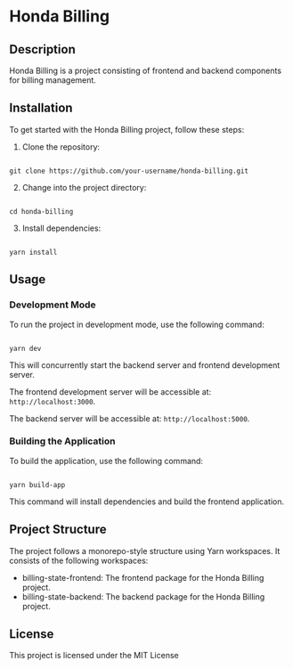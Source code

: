# Honda Billing

## Description

Honda Billing is a project consisting of frontend and backend components for billing management.

## Installation

To get started with the Honda Billing project, follow these steps:

1. Clone the repository:

```

git clone https://github.com/your-username/honda-billing.git

```

2. Change into the project directory:

```

cd honda-billing

```

3. Install dependencies:

```

yarn install

```

## Usage

### Development Mode

To run the project in development mode, use the following command:

```

yarn dev

```

This will concurrently start the backend server and frontend development server.

The frontend development server will be accessible at: `http://localhost:3000`.

The backend server will be accessible at: `http://localhost:5000`.

### Building the Application

To build the application, use the following command:

```

yarn build-app

```

This command will install dependencies and build the frontend application.

## Project Structure

The project follows a monorepo-style structure using Yarn workspaces. It consists of the following workspaces:

- billing-state-frontend: The frontend package for the Honda Billing project.
- billing-state-backend: The backend package for the Honda Billing project.

## License

This project is licensed under the MIT License
